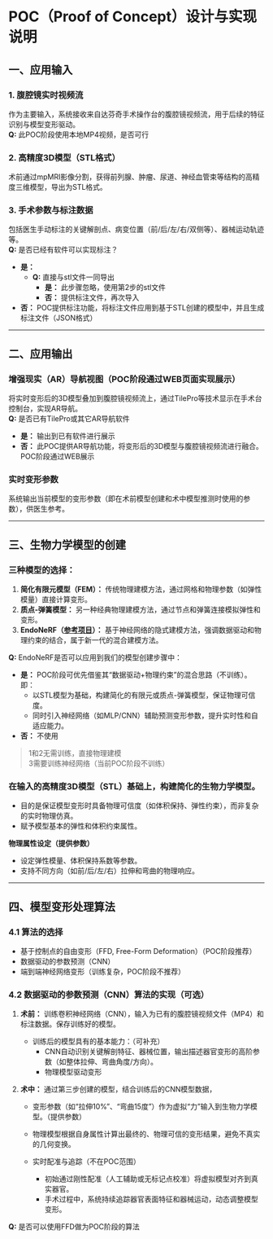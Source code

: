 # POC（Proof of Concept）设计与实现说明

## 一、应用输入

### 1. 腹腔镜实时视频流
作为主要输入，系统接收来自达芬奇手术操作台的腹腔镜视频流，用于后续的特征识别与模型变形驱动。  
**Q:** 此POC阶段使用本地MP4视频，是否可行

### 2. 高精度3D模型（STL格式）
术前通过mpMRI影像分割，获得前列腺、肿瘤、尿道、神经血管束等结构的高精度三维模型，导出为STL格式。

### 3. 手术参数与标注数据
包括医生手动标注的关键解剖点、病变位置（前/后/左/右/双侧等）、器械运动轨迹等。  
**Q:** 是否已经有软件可以实现标注？
- **是：**
    - **Q:** 直接与stl文件一同导出
        - **是：** 此步骤忽略，使用第2步的stl文件
        - **否：** 提供标注文件，再次导入
- **否：** POC提供标注功能，将标注文件应用到基于STL创建的模型中，并且生成标注文件（JSON格式）

---

## 二、应用输出

### 增强现实（AR）导航视图（POC阶段通过WEB页面实现展示）
将实时变形后的3D模型叠加到腹腔镜视频流上，通过TilePro等技术显示在手术台控制台，实现AR导航。  
**Q:** 是否已有TilePro或其它AR导航软件
- **是：** 输出到已有软件进行展示
- **否：** 此POC提供AR导航功能，将变形后的3D模型与腹腔镜视频流进行融合。
POC阶段通过WEB展示

### 实时变形参数
系统输出当前模型的变形参数（即在术前模型创建和术中模型推测时使用的参数），供医生参考。

---

## 三、生物力学模型的创建

### 三种模型的选择：
1. **简化有限元模型（FEM）：** 传统物理建模方法，通过网格和物理参数（如弹性模量）直接计算变形。
2. **质点-弹簧模型：** 另一种经典物理建模方法，通过节点和弹簧连接模拟弹性和变形。
3. **EndoNeRF（[参考项目](https://med-air.github.io/EndoNeRF/)）：** 基于神经网络的隐式建模方法，强调数据驱动和物理约束的结合，属于新一代的混合建模方法。

**Q:** EndoNeRF是否可以应用到我们的模型创建步骤中：
- **是：** POC阶段可优先借鉴其“数据驱动+物理约束”的混合思路（不训练）。即：
    - 以STL模型为基础，构建简化的有限元或质点-弹簧模型，保证物理可信度。
    - 同时引入神经网络（如MLP/CNN）辅助预测变形参数，提升实时性和自适应能力。
- **否：** 不使用

> 1和2无需训练，直接物理建模  
> 3需要训练神经网络（当前POC阶段不训练）

### 在输入的高精度3D模型（STL）基础上，构建简化的生物力学模型。

- 目的是保证模型变形时具备物理可信度（如体积保持、弹性约束），而非复杂的实时物理仿真。
- 赋予模型基本的弹性和体积约束属性。

**物理属性设定（提供参数）**
- 设定弹性模量、体积保持系数等参数。
- 支持不同方向（如前/后/左/右）拉伸和弯曲的物理响应。

---

## 四、模型变形处理算法

### 4.1 算法的选择
- 基于控制点的自由变形（FFD, Free-Form Deformation）（POC阶段推荐）
- 数据驱动的参数预测（CNN）
- 端到端神经网络变形（训练复杂，POC阶段不推荐）

### 4.2 数据驱动的参数预测（CNN）算法的实现（可选）

1. **术前：** 训练卷积神经网络（CNN），输入为已有的腹腔镜视频文件（MP4）和标注数据。保存训练好的模型。

    - 训练后的模型具有的基本能力：（可补充）
        - CNN自动识别关键解剖特征、器械位置，输出描述器官变形的高阶参数（如整体拉伸、弯曲角度/方向）。
        - 物理模型驱动变形

2. **术中：** 通过第三步创建的模型，结合训练后的CNN模型数据，
    - 变形参数（如“拉伸10%”、“弯曲15度”）作为虚拟“力”输入到生物力学模型。（提供参数）
    - 物理模型根据自身属性计算出最终的、物理可信的变形结果，避免不真实的几何变换。
    - 实时配准与追踪（不在POC范围）

        - 初始通过刚性配准（人工辅助或无标记点校准）将虚拟模型对齐到真实器官。
        - 手术过程中，系统持续追踪器官表面特征和器械运动，动态调整模型变形。

**Q:** 是否可以使用FFD做为POC阶段的算法
